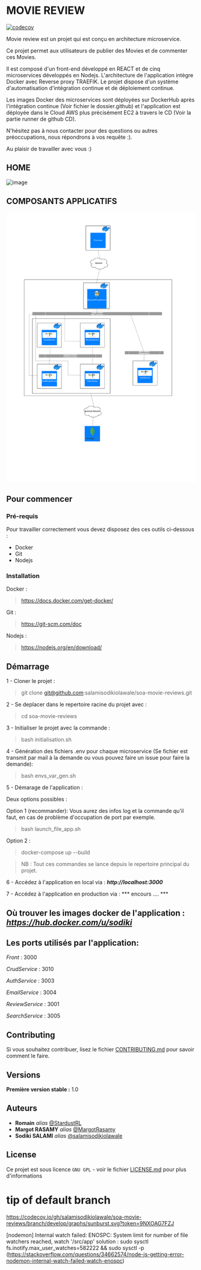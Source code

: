 # MOVIE REVIEW

[![codecov](https://codecov.io/gh/salamisodikiolawale/soa-movie-reviews/branch/develop/graph/badge.svg?token=9NXOAG7FZJ)](https://codecov.io/gh/salamisodikiolawale/soa-movie-reviews)


Movie review est un projet qui est conçu en architecture microservice.

Ce projet permet aux utilisateurs de publier des Movies et de commenter ces Movies.

Il est composé d'un front-end développé en REACT et de cinq microservices développés en Nodejs. L'architecture de l'application intègre Docker avec Reverse proxy TRAEFIK. Le projet dispose d'un système d'automatisation d'intégration continue et de déploiement continue.

Les images Docker des microservices sont déployées sur DockerHub après l'intégration continue (Voir fichier le dossier.github) et l'application est déployée dans le Cloud AWS plus précisément EC2 à travers le CD (Voir la partie runner de github CD).

N'hésitez pas à nous contacter pour des questions ou autres préoccupations, nous répondrons à vos requête :).


Au plaisir de travailler avec vous :)

## HOME


![image](https://user-images.githubusercontent.com/47738956/217234175-194beb44-1353-4a0d-896e-7d1a0d69c351.png)

## COMPOSANTS APPLICATIFS

![alt text](https://github.com/salamisodikiolawale/soa-movie-reviews/blob/develop/Architecture_composants.png?raw=true)

## Pour commencer

### Pré-requis
Pour travailler correctement vous devez disposez des ces outils ci-dessous :

- Docker
- Git
- Nodejs


### Installation

Docker : 
> https://docs.docker.com/get-docker/

Git :
> https://git-scm.com/doc

Nodejs :

> https://nodejs.org/en/download/


## Démarrage

1 - Cloner le projet : 

> git clone git@github.com:salamisodikiolawale/soa-movie-reviews.git

2 - Se deplacer dans le repertoire racine du projet avec :
> cd soa-movie-reviews

3 - Initialiser le projet avec la commande : 
> bash initialisation.sh

4 - Génération des fichiers .env pour chaque microservice (Se fichier est transmit par mail à la demande ou vous pouvez faire un issue pour faire la demande):
> bash envs_var_gen.sh

5 - Démarage de l'application :

Deux options possibles :

Option 1 (recommander): Vous aurez des infos log et la commande qu'il faut, en cas de problème d'occupation de port par exemple.
> bash launch_file_app.sh

Option 2 :
> docker-compose up --build 

> NB : Tout ces commandes se lance depuis le repertoire principal du projet.

6 - Accédez à l'application en local via : ***http://localhost:3000***

7 - Accédez à l'application en production via : *** encours .... ***

## Où trouver les images docker de l'application : ***https://hub.docker.com/u/sodiki***

## Les ports utilisés par l'application:
*Front* : 3000

*CrudService* : 3010

*AuthService* : 3003

*EmailService* : 3004

*ReviewService* : 3001

*SearchService* : 3005

## Contributing

Si vous souhaitez contribuer, lisez le fichier [CONTRIBUTING.md](https://github.com/salamisodikiolawale/soa-movie-reviews/blob/develop/CONTRIBUTING.md) pour savoir comment le faire.

## Versions
**Première version stable :** 1.0

## Auteurs
* **Romain** _alias_ [@StardustRL](https://github.com/StardustRL)
* **Margot RASAMY** _alias_ [@MargotRasamy ](https://github.com/MargotRasamy)
* **Sodiki SALAMI** _alias_ [@salamisodikiolawale](https://github.com/salamisodikiolawale)


## License

Ce projet est sous licence ``GNU GPL`` - voir le fichier [LICENSE.md](https://github.com/salamisodikiolawale/soa-movie-reviews/blob/develop/LICENSE.md) pour plus d'informations



# tip of default branch
https://codecov.io/gh/salamisodikiolawale/soa-movie-reviews/branch/develop/graphs/sunburst.svg?token=9NXOAG7FZJ


[nodemon] Internal watch failed: ENOSPC: System limit for number of file watchers reached, watch '/src/app'
solution : sudo sysctl fs.inotify.max_user_watches=582222 && sudo sysctl -p (https://stackoverflow.com/questions/34662574/node-js-getting-error-nodemon-internal-watch-failed-watch-enospc)


